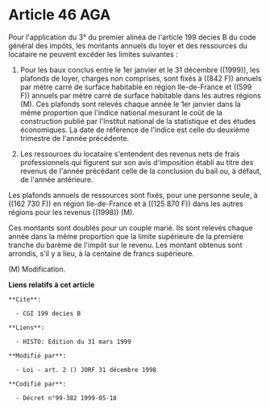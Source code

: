 # Article 46 AGA

Pour l'application du 3° du premier alinéa de l'article 199 decies B du code général des impôts, les montants annuels du
loyer et des ressources du locataire ne peuvent excéder les limites suivantes :

1. Pour les baux conclus entre le 1er janvier et le 31 décembre ((1999)), les plafonds de loyer, charges non comprises, sont
fixés à ((842 F)) annuels par mètre carré de surface habitable en région Ile-de-France et ((599 F)) annuels par mètre carré
de surface habitable dans les autres régions (M). Ces plafonds sont relevés chaque année le 1er janvier dans la même
proportion que l'indice national mesurant le coût de la construction publié par l'Institut national de la statistique et des
études économiques. La date de référence de l'indice est celle du deuxième trimestre de l'année précédente.

2. Les ressources du locataire s'entendent des revenus nets de frais professionnels qui figurent sur son avis d'imposition
établi au titre des revenus de l'année précédant celle de la conclusion du bail ou, à défaut, de l'année antérieure.

Les plafonds annuels de ressources sont fixés, pour une personne seule, à ((162 730 F)) en région Ile-de-France et à ((125
870 F)) dans les autres régions pour les revenus ((1998)) (M).

Ces montants sont doublés pour un couple marié. Ils sont relevés chaque année dans la même proportion que la limite
supérieure de la première tranche du barème de l'impôt sur le revenu. Les montant obtenus sont arrondis, s'il y a lieu, à la
centaine de francs supérieure.

(M) Modification.

**Liens relatifs à cet article**

	**Cite**:

	  - CGI 199 decies B

	**Liens**:

	  - HISTO: Edition du 31 mars 1999

	**Modifié par**:

	  - Loi - art. 2 () JORF 31 décembre 1998

	**Codifié par**:

	  - Décret n°99-382 1999-05-18
